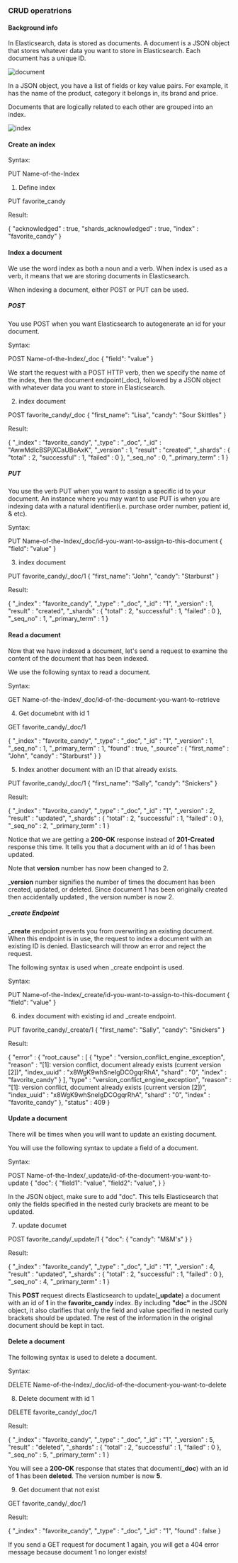 ### CRUD operatrions

#### Background info

In Elasticsearch, data is stored as documents. A document is a JSON object that stores whatever data you want to store in Elasticsearch. Each document has a unique ID.

![document](images/document.png)

In a JSON object, you have a list of fields or key value pairs. For example, it has the name of the product, category it belongs in, its brand and price.

Documents that are logically related to each other are grouped into an index.

![index](images/index.png)

#### Create an index

Syntax:

PUT Name-of-the-Index

1. Define index

PUT favorite_candy

Result: 

{
  "acknowledged" : true,
  "shards_acknowledged" : true,
  "index" : "favorite_candy"
}

#### Index a document

We use the word index as both a noun and a verb. When index is used as a verb, it means that we are storing documents in Elasticsearch.

When indexing a document, either POST or PUT can be used.

##### POST

You use POST when you want Elasticsearch to autogenerate an id for your document.

Syntax:

POST Name-of-the-Index/_doc
{
  "field": "value"
}

We start the request with a POST HTTP verb, then we specify the name of the index, then the document endpoint(_doc), followed by a JSON object with whatever data you want to store in Elasticsearch.

2. index document

POST favorite_candy/_doc
{
  "first_name": "Lisa",
  "candy": "Sour Skittles"
}

Result:

{
  "_index" : "favorite_candy",
  "_type" : "_doc",
  "_id" : "AwwMdIcBSPjXCaUBeAxK",
  "_version" : 1,
  "result" : "created",
  "_shards" : {
    "total" : 2,
    "successful" : 1,
    "failed" : 0
  },
  "_seq_no" : 0,
  "_primary_term" : 1
}

##### PUT

You use the verb PUT when you want to assign a specific id to your document. An instance where you may want to use PUT is when you are indexing data with a natural identifier(i.e. purchase order number, patient id, & etc).

Syntax:

PUT Name-of-the-Index/_doc/id-you-want-to-assign-to-this-document
{
  "field": "value"
}

3. index document

PUT favorite_candy/_doc/1
{
  "first_name": "John",
  "candy": "Starburst"
}

Result: 

{
  "_index" : "favorite_candy",
  "_type" : "_doc",
  "_id" : "1",
  "_version" : 1,
  "result" : "created",
  "_shards" : {
    "total" : 2,
    "successful" : 1,
    "failed" : 0
  },
  "_seq_no" : 1,
  "_primary_term" : 1
}

#### Read a document

Now that we have indexed a document, let's send a request to examine the content of the document that has been indexed.

We use the following syntax to read a document.

Syntax:

GET Name-of-the-Index/_doc/id-of-the-document-you-want-to-retrieve

4. Get documebnt with id 1

GET favorite_candy/_doc/1

{
  "_index" : "favorite_candy",
  "_type" : "_doc",
  "_id" : "1",
  "_version" : 1,
  "_seq_no" : 1,
  "_primary_term" : 1,
  "found" : true,
  "_source" : {
    "first_name" : "John",
    "candy" : "Starburst"
  }
}

5. Index another document with an ID that already exists. 

PUT favorite_candy/_doc/1
{
  "first_name": "Sally",
  "candy": "Snickers"
}

Result: 

{
  "_index" : "favorite_candy",
  "_type" : "_doc",
  "_id" : "1",
  "_version" : 2,
  "result" : "updated",
  "_shards" : {
    "total" : 2,
    "successful" : 1,
    "failed" : 0
  },
  "_seq_no" : 2,
  "_primary_term" : 1
}

Notice that we are getting a **200-OK** response instead of **201-Created** response this time. It tells you that a document with an id of 1 has been updated.

Note that **version** number has now been changed to 2. 

**_version** number signifies the number of times the document has been created, updated, or deleted. Since document 1 has been originally created then accidentally updated	, the version number is now 2.

##### _create Endpoint

**_create** endpoint prevents you from overwriting an existing document. When this endpoint is in use, the request to index a document with an existing ID is denied. Elasticsearch will throw an error and reject the request.

The following syntax is used when _create endpoint is used.

Syntax:

PUT Name-of-the-Index/_create/id-you-want-to-assign-to-this-document
{
  "field": "value"
}

6. index document with existing id and _create endpoint.

PUT favorite_candy/_create/1
{
  "first_name": "Sally",
  "candy": "Snickers"
}

Result:

{
  "error" : {
    "root_cause" : [
      {
        "type" : "version_conflict_engine_exception",
        "reason" : "[1]: version conflict, document already exists (current version [2])",
        "index_uuid" : "x8WgK9whSneIgDCOgqrRhA",
        "shard" : "0",
        "index" : "favorite_candy"
      }
    ],
    "type" : "version_conflict_engine_exception",
    "reason" : "[1]: version conflict, document already exists (current version [2])",
    "index_uuid" : "x8WgK9whSneIgDCOgqrRhA",
    "shard" : "0",
    "index" : "favorite_candy"
  },
  "status" : 409
}

#### Update a document

There will be times when you will want to update an existing document. 

You will use the following syntax to update a field of a document.

Syntax:

POST Name-of-the-Index/_update/id-of-the-document-you-want-to-update
{
  "doc": {
    "field1": "value",
    "field2": "value",
  }
}  

In the JSON object, make sure to add "doc". This tells Elasticsearch that only the fields specified in the nested curly brackets are meant to be updated.

7. update documet

POST favorite_candy/_update/1
{
  "doc": {
    "candy": "M&M's"
  }
}

Result:

{
  "_index" : "favorite_candy",
  "_type" : "_doc",
  "_id" : "1",
  "_version" : 4,
  "result" : "updated",
  "_shards" : {
    "total" : 2,
    "successful" : 1,
    "failed" : 0
  },
  "_seq_no" : 4,
  "_primary_term" : 1
}

This **POST** request directs Elasticsearch to update(**_update**) a document with an id of **1** in the **favorite_candy** index. By including **"doc"** in the JSON object, it also clarifies that only the field and value specified in nested curly brackets should be updated. The rest of the information in the original document should be kept in tact.

#### Delete a document

The following syntax is used to delete a document.

Syntax:

DELETE Name-of-the-Index/_doc/id-of-the-document-you-want-to-delete

8. Delete document with id 1

DELETE favorite_candy/_doc/1

Result:

{
  "_index" : "favorite_candy",
  "_type" : "_doc",
  "_id" : "1",
  "_version" : 5,
  "result" : "deleted",
  "_shards" : {
    "total" : 2,
    "successful" : 1,
    "failed" : 0
  },
  "_seq_no" : 5,
  "_primary_term" : 1
}

You will see a **200-OK** response that states that document(**_doc**) with an id of **1** has been **deleted**. The version number is now **5**.

9. Get document that not exist

GET favorite_candy/_doc/1

Result:

{
  "_index" : "favorite_candy",
  "_type" : "_doc",
  "_id" : "1",
  "found" : false
}

If you send a GET request for document 1 again, you will get a 404 error message because document 1 no longer exists!
